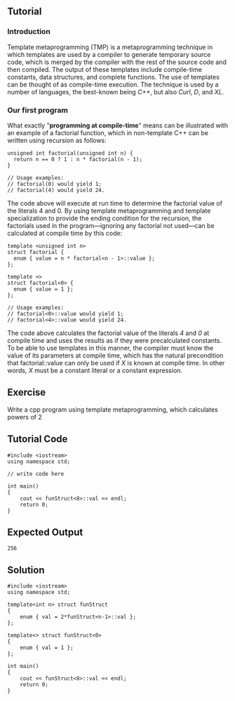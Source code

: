 Tutorial
--------

### Introduction

Template metaprogramming (TMP) is a metaprogramming technique in which templates are used by a compiler to generate temporary source code, which is merged by the compiler with the rest of the source code and then compiled. The output of these templates include compile-time constants, data structures, and complete functions. The use of templates can be thought of as compile-time execution. The technique is used by a number of languages, the best-known being *C++*, but also *Curl*, *D*, and *XL*.

### Our first program

What exactly "**programming at compile-time**" means can be illustrated with an example of a factorial function, which in non-template C++ can be written using recursion as follows: 

    unsigned int factorial(unsigned int n) {
      return n == 0 ? 1 : n * factorial(n - 1); 
    }

    // Usage examples:
    // factorial(0) would yield 1;
    // factorial(4) would yield 24.

The code above will execute at run time to determine the factorial value of the literals 4 and 0. By using template metaprogramming and template specialization to provide the ending condition for the recursion, the factorials used in the program—ignoring any factorial not used—can be calculated at compile time by this code:

    template <unsigned int n>
    struct factorial {
      enum { value = n * factorial<n - 1>::value };
    };

    template <>
    struct factorial<0> {
      enum { value = 1 };
    };

    // Usage examples:
    // factorial<0>::value would yield 1;
    // factorial<4>::value would yield 24.

The code above calculates the factorial value of the literals *4* and *0* at compile time and uses the results as if they were precalculated constants. To be able to use templates in this manner, the compiler must know the value of its parameters at compile time, which has the natural precondition that factorial<X>::value can only be used if *X* is known at compile time. In other words, *X* must be a constant literal or a constant expression. 

Exercise
--------

Write a cpp program using template metaprogramming, which calculates powers of 2

Tutorial Code
-------------

    #include <iostream> 
    using namespace std; 

    // write code here
      
    int main() 
    { 
        cout << funStruct<8>::val << endl; 
        return 0; 
    } 

Expected Output
---------------

    256

Solution
--------

    #include <iostream> 
    using namespace std; 
      
    template<int n> struct funStruct 
    { 
        enum { val = 2*funStruct<n-1>::val }; 
    }; 
      
    template<> struct funStruct<0> 
    { 
        enum { val = 1 }; 
    }; 
      
    int main() 
    { 
        cout << funStruct<8>::val << endl; 
        return 0; 
    } 
